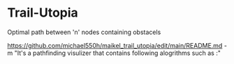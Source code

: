 # Trail-Utopia

Optimal path between 'n' nodes containing obstacels

 https://github.com/michael550h/maikel_trail_utopia/edit/main/README.md
-m "It's a pathfinding visulizer that contains following alogrithms such as :"
